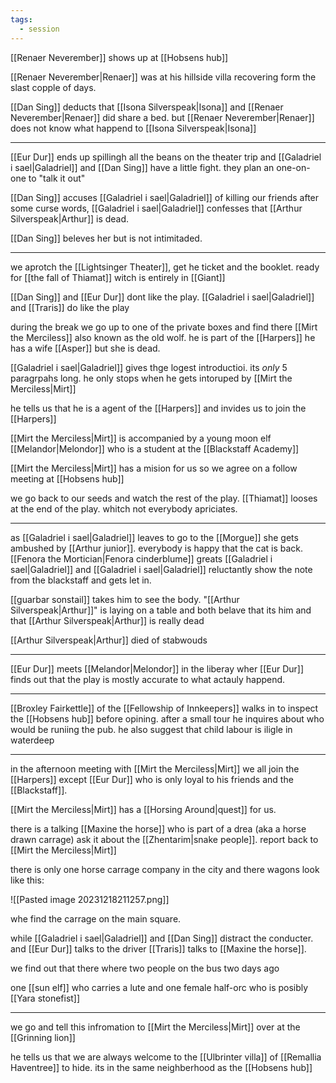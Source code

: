 ```yaml
---
tags:
  - session
---
```

[[Renaer Neverember]] shows up at [[Hobsens hub]] 

[[Renaer Neverember|Renaer]] was at his hillside villa recovering form the slast copple of days.

[[Dan Sing]] deducts that [[Isona Silverspeak|Isona]] and [[Renaer Neverember|Renaer]] did share a bed.
but [[Renaer Neverember|Renaer]] does not know what happend to [[Isona Silverspeak|Isona]]

---

[[Eur Dur]] ends up spillingh all the beans on the theater trip and [[Galadriel i sael|Galadriel]] and [[Dan Sing]] have a little fight.
they plan an one-on-one to "talk it out"

[[Dan Sing]] accuses [[Galadriel i sael|Galadriel]] of killing our friends
after some curse words, [[Galadriel i sael|Galadriel]] confesses that [[Arthur Silverspeak|Arthur]] is dead.

[[Dan Sing]] beleves her but is not intimitaded.

---
we aprotch the [[Lightsinger Theater]], get he ticket and the booklet.
ready for [[the fall of Thiamat]] witch is entirely in [[Giant]]

[[Dan Sing]] and [[Eur Dur]] dont like the play.
[[Galadriel i sael|Galadriel]] and [[Traris]] do like the play

during the break we go up to one of the private boxes and find there [[Mirt the Merciless]] also known as the old wolf. he is part of the [[Harpers]] he has a wife [[Asper]] but she is dead.

[[Galadriel i sael|Galadriel]] gives thge logest introductioi. its *only* 5 paragrpahs long.
he only stops when he gets intoruped by [[Mirt the Merciless|Mirt]]

he tells us that he is a agent of the [[Harpers]] and invides us to join the [[Harpers]]


[[Mirt the Merciless|Mirt]] is accompanied by a young moon elf [[Melandor|Melondor]] who is a student at the [[Blackstaff Academy]]

[[Mirt the Merciless|Mirt]] has a mision for us so we agree on a follow meeting at [[Hobsens hub]]

we go back to our seeds and watch the rest of the play.
[[Thiamat]] looses at the end of the play. whitch not everybody apriciates.

---

 as [[Galadriel i sael|Galadriel]] leaves to go to the [[Morgue]] she gets ambushed by [[Arthur junior]].
 everybody is happy that the cat is back.
[[Fenora the Mortician|Fenora cinderblume]] greats [[Galadriel i sael|Galadriel]] and [[Galadriel i sael|Galadriel]] reluctantly show the note from the blackstaff and gets let in.

[[guarbar sonstail]] takes him to see the body.
"[[Arthur Silverspeak|Arthur]]" is laying on a table and both belave that its him and that [[Arthur Silverspeak|Arthur]] is really dead

[[Arthur Silverspeak|Arthur]] died of stabwouds

---

[[Eur Dur]] meets [[Melandor|Melondor]] in the liberay wher [[Eur Dur]] finds out that the play is mostly accurate to what actauly happend.

---

[[Broxley Fairkettle]] of the [[Fellowship of Innkeepers]] walks in to inspect the [[Hobsens hub]] before opining.
after a small tour he inquires about who would be runiing the pub.
he also suggest that child labour is iligle in waterdeep

---

in the afternoon meeting with [[Mirt the Merciless|Mirt]] we all join the [[Harpers]] except [[Eur Dur]] who is only loyal to his friends and the [[Blackstaff]].

[[Mirt the Merciless|Mirt]] has a [[Horsing Around|quest]] for us. 

there is a talking [[Maxine the horse]] who is part of a drea (aka a horse drawn carrage)
ask it about the [[Zhentarim|snake people]].
report back to [[Mirt the Merciless|Mirt]]

there is only one horse carrage company in the city and there wagons look like this:

![[Pasted image 20231218211257.png]]

whe find the carrage on the main square.

while [[Galadriel i sael|Galadriel]] and [[Dan Sing]] distract the conducter. and [[Eur Dur]] talks to the driver [[Traris]] talks to [[Maxine the horse]].

we find out that there where two people on the bus two days ago

one [[sun elf]]  who carries a lute
and one female half-orc who is posibly [[Yara stonefist]]

---

we go and tell this infromation to [[Mirt the Merciless|Mirt]] over at the [[Grinning lion]]

he tells us that we are always welcome to the [[Ulbrinter villa]] of [[Remallia Haventree]] to hide.
its in the same neighberhood as the [[Hobsens hub]] 